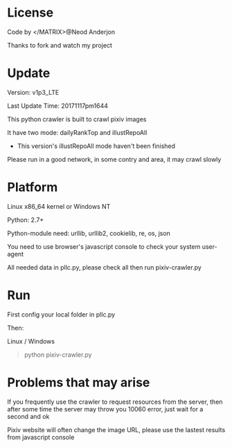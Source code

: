License
======
Code by \</MATRIX>@Neod Anderjon

Thanks to fork and watch my project

Update
======
Version: v1p3_LTE 

Last Update Time: 20171117pm1644

This python crawler is built to crawl pixiv images

It have two mode: dailyRankTop and illustRepoAll 

* This version's illustRepoAll mode haven't been finished

Please run in a good network, in some contry and area, it may crawl slowly

Platform
======
Linux x86_64 kernel or Windows NT

Python: 2.7+

Python-module need: urllib, urllib2, cookielib, re, os, json

You need to use browser's javascript console to check your system user-agent

All needed data in pllc.py, please check all then run pixiv-crawler.py

Run
======
First config your local folder in pllc.py

Then:

Linux / Windows
> python pixiv-crawler.py

Problems that may arise
======
If you frequently use the crawler to request resources from the server, 
then after some time the server may throw you 10060 error, 
just wait for a second and ok

Pixiv website will often change the image URL, please use the lastest results from javascript console


